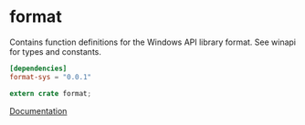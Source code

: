 # format #
Contains function definitions for the Windows API library format. See winapi for types and constants.

```toml
[dependencies]
format-sys = "0.0.1"
```

```rust
extern crate format;
```

[Documentation](https://retep998.github.io/doc/format/)

